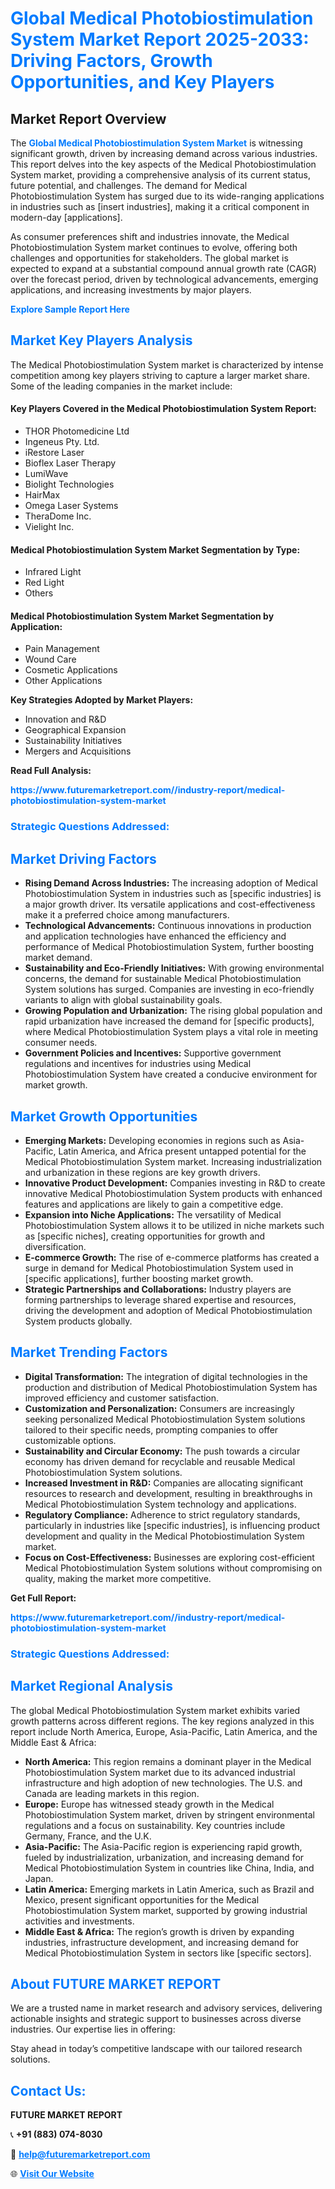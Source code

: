 <h1 style="color: #007BFF;">Global Medical Photobiostimulation System Market Report 2025-2033: Driving Factors, Growth Opportunities, and Key Players</h1>

<section id="overview">
<h2>Market Report Overview</h2>
<p>The <a href="https://www.futuremarketreport.com//industry-report/medical-photobiostimulation-system-market" style="color: #007BFF; text-decoration: none;"><strong>Global Medical Photobiostimulation System Market</strong></a> is witnessing significant growth, driven by increasing demand across various industries. This report delves into the key aspects of the Medical Photobiostimulation System market, providing a comprehensive analysis of its current status, future potential, and challenges. The demand for Medical Photobiostimulation System has surged due to its wide-ranging applications in industries such as [insert industries], making it a critical component in modern-day [applications].</p>
<p>As consumer preferences shift and industries innovate, the Medical Photobiostimulation System market continues to evolve, offering both challenges and opportunities for stakeholders. The global market is expected to expand at a substantial compound annual growth rate (CAGR) over the forecast period, driven by technological advancements, emerging applications, and increasing investments by major players.</p>
</section>

<section id="overview">
<p><a href="https://www.futuremarketreport.com//request-sample/reportId=57201" style="color: #007BFF; text-decoration: none;"><strong>Explore Sample Report Here</strong></a></p>
</section>

<section id="key-players">
<h2 style="color: #007BFF;">Market Key Players Analysis</h2>
<p>The Medical Photobiostimulation System market is characterized by intense competition among key players striving to capture a larger market share. Some of the leading companies in the market include:</p>
<h4>Key Players Covered in the Medical Photobiostimulation System Report:</h4>
<ul><li>THOR Photomedicine Ltd</li><li>Ingeneus Pty. Ltd.</li><li>iRestore Laser</li><li>Bioflex Laser Therapy</li><li>LumiWave</li><li>Biolight Technologies</li><li>HairMax</li><li>Omega Laser Systems</li><li>TheraDome Inc.</li><li>Vielight Inc.</li></ul>
<h4>Medical Photobiostimulation System Market Segmentation by Type:</h4>
<ul><li>Infrared Light</li><li>Red Light</li><li>Others</li></ul>

<h4>Medical Photobiostimulation System Market Segmentation by Application:</h4>
<ul><li>Pain Management</li><li>Wound Care</li><li>Cosmetic Applications</li><li>Other Applications</li></ul>
<p><strong>Key Strategies Adopted by Market Players:</strong></p>
<ul>
<li>Innovation and R&D</li>
<li>Geographical Expansion</li>
<li>Sustainability Initiatives</li>
<li>Mergers and Acquisitions</li>
</ul>
</section>

<section>
<p><strong>Read Full Analysis: </strong></p><a href="https://www.futuremarketreport.com//industry-report/medical-photobiostimulation-system-market" style="color: #007BFF; text-decoration: none;"><strong>https://www.futuremarketreport.com//industry-report/medical-photobiostimulation-system-market</strong></a>
<h3 style="color: #007BFF;">Strategic Questions Addressed:</h3>
</section>

<section id="driving-factors">
<h2 style="color: #007BFF;">Market Driving Factors</h2>
<ul>
<li><strong>Rising Demand Across Industries:</strong> The increasing adoption of Medical Photobiostimulation System in industries such as [specific industries] is a major growth driver. Its versatile applications and cost-effectiveness make it a preferred choice among manufacturers.</li>
<li><strong>Technological Advancements:</strong> Continuous innovations in production and application technologies have enhanced the efficiency and performance of Medical Photobiostimulation System, further boosting market demand.</li>
<li><strong>Sustainability and Eco-Friendly Initiatives:</strong> With growing environmental concerns, the demand for sustainable Medical Photobiostimulation System solutions has surged. Companies are investing in eco-friendly variants to align with global sustainability goals.</li>
<li><strong>Growing Population and Urbanization:</strong> The rising global population and rapid urbanization have increased the demand for [specific products], where Medical Photobiostimulation System plays a vital role in meeting consumer needs.</li>
<li><strong>Government Policies and Incentives:</strong> Supportive government regulations and incentives for industries using Medical Photobiostimulation System have created a conducive environment for market growth.</li>
</ul>
</section>

<section id="growth-opportunities">
<h2 style="color: #007BFF;">Market Growth Opportunities</h2>
<ul>
<li><strong>Emerging Markets:</strong> Developing economies in regions such as Asia-Pacific, Latin America, and Africa present untapped potential for the Medical Photobiostimulation System market. Increasing industrialization and urbanization in these regions are key growth drivers.</li>
<li><strong>Innovative Product Development:</strong> Companies investing in R&D to create innovative Medical Photobiostimulation System products with enhanced features and applications are likely to gain a competitive edge.</li>
<li><strong>Expansion into Niche Applications:</strong> The versatility of Medical Photobiostimulation System allows it to be utilized in niche markets such as [specific niches], creating opportunities for growth and diversification.</li>
<li><strong>E-commerce Growth:</strong> The rise of e-commerce platforms has created a surge in demand for Medical Photobiostimulation System used in [specific applications], further boosting market growth.</li>
<li><strong>Strategic Partnerships and Collaborations:</strong> Industry players are forming partnerships to leverage shared expertise and resources, driving the development and adoption of Medical Photobiostimulation System products globally.</li>
</ul>
</section>

<section id="trending-factors">
<h2 style="color: #007BFF;">Market Trending Factors</h2>
<ul>
<li><strong>Digital Transformation:</strong> The integration of digital technologies in the production and distribution of Medical Photobiostimulation System has improved efficiency and customer satisfaction.</li>
<li><strong>Customization and Personalization:</strong> Consumers are increasingly seeking personalized Medical Photobiostimulation System solutions tailored to their specific needs, prompting companies to offer customizable options.</li>
<li><strong>Sustainability and Circular Economy:</strong> The push towards a circular economy has driven demand for recyclable and reusable Medical Photobiostimulation System solutions.</li>
<li><strong>Increased Investment in R&D:</strong> Companies are allocating significant resources to research and development, resulting in breakthroughs in Medical Photobiostimulation System technology and applications.</li>
<li><strong>Regulatory Compliance:</strong> Adherence to strict regulatory standards, particularly in industries like [specific industries], is influencing product development and quality in the Medical Photobiostimulation System market.</li>
<li><strong>Focus on Cost-Effectiveness:</strong> Businesses are exploring cost-efficient Medical Photobiostimulation System solutions without compromising on quality, making the market more competitive.</li>
</ul>
</section>

<section>
<p><strong>Get Full Report: </strong></p><a href="https://www.futuremarketreport.com//industry-report/medical-photobiostimulation-system-market" style="color: #007BFF; text-decoration: none;"><strong>https://www.futuremarketreport.com//industry-report/medical-photobiostimulation-system-market</strong></a>
<h3 style="color: #007BFF;">Strategic Questions Addressed:</h3>
</section>


<section id="regional-analysis">
<h2 style="color: #007BFF;">Market Regional Analysis</h2>
<p>The global Medical Photobiostimulation System market exhibits varied growth patterns across different regions. The key regions analyzed in this report include North America, Europe, Asia-Pacific, Latin America, and the Middle East & Africa:</p>
<ul>
<li><strong>North America:</strong> This region remains a dominant player in the Medical Photobiostimulation System market due to its advanced industrial infrastructure and high adoption of new technologies. The U.S. and Canada are leading markets in this region.</li>
<li><strong>Europe:</strong> Europe has witnessed steady growth in the Medical Photobiostimulation System market, driven by stringent environmental regulations and a focus on sustainability. Key countries include Germany, France, and the U.K.</li>
<li><strong>Asia-Pacific:</strong> The Asia-Pacific region is experiencing rapid growth, fueled by industrialization, urbanization, and increasing demand for Medical Photobiostimulation System in countries like China, India, and Japan.</li>
<li><strong>Latin America:</strong> Emerging markets in Latin America, such as Brazil and Mexico, present significant opportunities for the Medical Photobiostimulation System market, supported by growing industrial activities and investments.</li>
<li><strong>Middle East & Africa:</strong> The region’s growth is driven by expanding industries, infrastructure development, and increasing demand for Medical Photobiostimulation System in sectors like [specific sectors].</li>
</ul>
</section>

<footer>
<h2 style="color: #007BFF;">About FUTURE MARKET REPORT</h2>
<p>We are a trusted name in market research and advisory services, delivering actionable insights and strategic support to businesses across diverse industries. Our expertise lies in offering:</p>

<p>Stay ahead in today’s competitive landscape with our tailored research solutions.</p>

<h2 style="color: #007BFF;">Contact Us:</h2>
<p><strong>FUTURE MARKET REPORT</strong></p>
<p>📞 <strong>+91 (883) 074-8030</strong></p>
<p>📧 <strong><a href="mailto:help@futuremarketreport.com" style="color: #007BFF;">help@futuremarketreport.com</a></strong></p>
<p>🌐 <strong><a href="https://www.futuremarketreport.com/" style="color: #007BFF;">Visit Our Website</a></strong></p>
</footer>